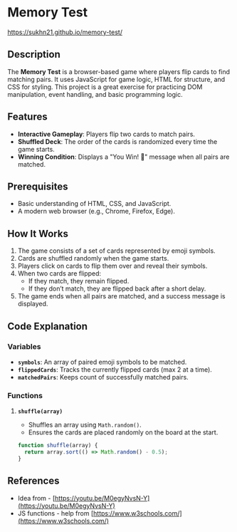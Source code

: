 # Memory Test

https://sukhn21.github.io/memory-test/

## Description
The **Memory Test** is a browser-based game where players flip cards to find matching pairs. It uses JavaScript for game logic, HTML for structure, and CSS for styling. This project is a great exercise for practicing DOM manipulation, event handling, and basic programming logic.

## Features
- **Interactive Gameplay**: Players flip two cards to match pairs.
- **Shuffled Deck**: The order of the cards is randomized every time the game starts.
- **Winning Condition**: Displays a "You Win! 🎉" message when all pairs are matched.

## Prerequisites
- Basic understanding of HTML, CSS, and JavaScript.
- A modern web browser (e.g., Chrome, Firefox, Edge).

## How It Works
1. The game consists of a set of cards represented by emoji symbols.
2. Cards are shuffled randomly when the game starts.
3. Players click on cards to flip them over and reveal their symbols.
4. When two cards are flipped:
   - If they match, they remain flipped.
   - If they don’t match, they are flipped back after a short delay.
5. The game ends when all pairs are matched, and a success message is displayed.

## Code Explanation

### Variables
- **`symbols`**: An array of paired emoji symbols to be matched.
- **`flippedCards`**: Tracks the currently flipped cards (max 2 at a time).
- **`matchedPairs`**: Keeps count of successfully matched pairs.

### Functions
1. **`shuffle(array)`**
   - Shuffles an array using `Math.random()`.
   - Ensures the cards are placed randomly on the board at the start.

   ```javascript
   function shuffle(array) {
     return array.sort(() => Math.random() - 0.5);
   }

## References
- Idea from - [https://youtu.be/M0egyNvsN-Y](https://youtu.be/M0egyNvsN-Y)
- JS functions - help from [https://www.w3schools.com/](https://www.w3schools.com/)
